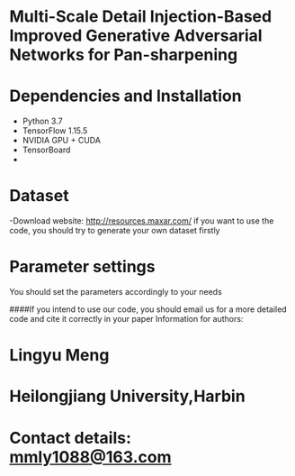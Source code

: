 # Multi-Scale Detail Injection-Based Improved Generative Adversarial Networks for Pan-sharpening

# Dependencies and Installation
- Python 3.7 
- TensorFlow 1.15.5
- NVIDIA GPU + CUDA
- TensorBoard
- 
# Dataset
-Download website: http://resources.maxar.com/
if you want to use the code, you should try to generate your own dataset firstly 

# Parameter settings
You should set the parameters accordingly to your needs

####If you intend to use our code, you should email us for a more detailed code and cite it correctly in your paper
Information for authors:
# Lingyu Meng
# Heilongjiang University,Harbin
# Contact details: mmly1088@163.com
